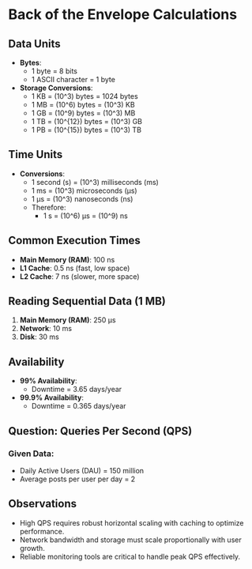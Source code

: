 # Back of the Envelope Calculations

## Data Units

- **Bytes**:
  - 1 byte = 8 bits
  - 1 ASCII character = 1 byte
- **Storage Conversions**:
  - 1 KB = \(10^3\) bytes = 1024 bytes
  - 1 MB = \(10^6\) bytes = \(10^3\) KB
  - 1 GB = \(10^9\) bytes = \(10^3\) MB
  - 1 TB = \(10^{12}\) bytes = \(10^3\) GB
  - 1 PB = \(10^{15}\) bytes = \(10^3\) TB

## Time Units

- **Conversions**:
  - 1 second (s) = \(10^3\) milliseconds (ms)
  - 1 ms = \(10^3\) microseconds (µs)
  - 1 µs = \(10^3\) nanoseconds (ns)
  - Therefore:
    - 1 s = \(10^6\) µs = \(10^9\) ns

## Common Execution Times

- **Main Memory (RAM)**: 100 ns
- **L1 Cache**: 0.5 ns (fast, low space)
- **L2 Cache**: 7 ns (slower, more space)

## Reading Sequential Data (1 MB)

1. **Main Memory (RAM)**: 250 µs
2. **Network**: 10 ms
3. **Disk**: 30 ms

## Availability

- **99% Availability**:
  - Downtime = 3.65 days/year
- **99.9% Availability**:
  - Downtime = 0.365 days/year

## Question: Queries Per Second (QPS)

### Given Data:

- Daily Active Users (DAU) = 150 million
- Average posts per user per day = 2

## Observations

- High QPS requires robust horizontal scaling with caching to optimize performance.
- Network bandwidth and storage must scale proportionally with user growth.
- Reliable monitoring tools are critical to handle peak QPS effectively.

